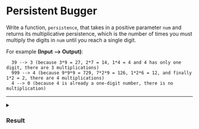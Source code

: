 # Persistent Bugger

Write a function, `persistence`, that takes in a positive parameter `num` and returns its multiplicative persistence, which is the number of times you must multiply the digits in `num` until you reach a single digit.

For example **(Input --> Output)**:

```
  39 --> 3 (because 3*9 = 27, 2*7 = 14, 1*4 = 4 and 4 has only one digit, there are 3 multiplications)
  999 --> 4 (because 9*9*9 = 729, 7*2*9 = 126, 1*2*6 = 12, and finally 1*2 = 2, there are 4 multiplications)
  4 --> 0 (because 4 is already a one-digit number, there is no multiplication)
```

<hr>

<details>
  <summary>
    <h3>Result</h3>
  </summary>

```js
const product = (numbers) => {
  return numbers.reduce((a, v) => a * v, 1);
};

const numberSplitted = (num) => {
  return [...num.toString()].map((n) => Number(n));
};

function persistence(num) {
  let times = 0;

  const sumTimes = () => {
    times++;
  };

  if (num.toString().length === 1) return times;

  const reCall = (total) => {
    sumTimes();
    if (total.toString().length > 1) {
      return reCall(product(numberSplitted(total)));
    } else {
      return times;
    }
  };

  let total = product(numberSplitted(num));
  return reCall(total);
}
```

</details>
